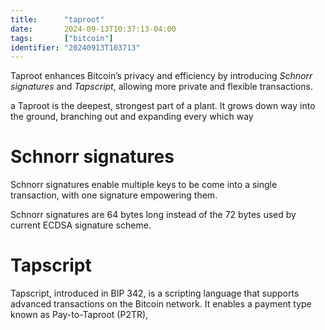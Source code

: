 ```yaml
---
title:      "taproot"
date:       2024-09-13T10:37:13-04:00
tags:       ["bitcoin"]
identifier: "20240913T103713"
---
```


Taproot enhances Bitcoin’s privacy and efficiency by introducing 
*Schnorr signatures* and *Tapscript*, allowing more private and flexible transactions.

a Taproot is the deepest, strongest part of a plant. 
It grows down way into the ground, branching out and expanding every which way

# Schnorr signatures 

Schnorr signatures enable multiple keys to be come into a single transaction, with one signature empowering them. 

Schnorr signatures are 64 bytes long instead of the 72 bytes used by current ECDSA signature scheme. 

# Tapscript

Tapscript, introduced in BIP 342, is a scripting language that supports advanced transactions on the Bitcoin network. It enables a payment type known as Pay-to-Taproot (P2TR), 
